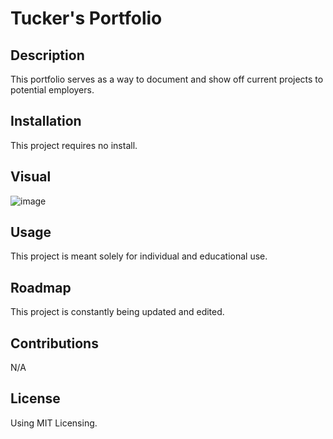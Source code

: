 # Tucker's Portfolio

## Description

This portfolio serves as a way to document and show off current projects to potential employers.

## Installation

This project requires no install.

## Visual

![image](https://github.com/McKee-T/portfolio/assets/144379790/f2ac7cb1-d67c-4f4a-b8cb-9e253313772c)

## Usage

This project is meant solely for individual and educational use.

## Roadmap

This project is constantly being updated and edited.

## Contributions

N/A

## License

Using MIT Licensing.


